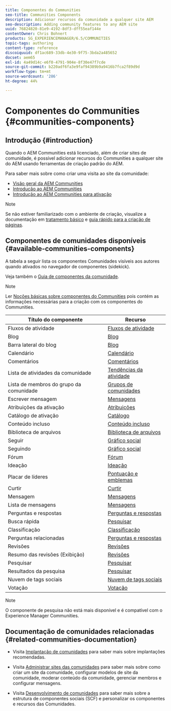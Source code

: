 ```yaml
---
title: Componentes do Communities
seo-title: Communities Components
description: Adicionar recursos da comunidade a qualquer site AEM
seo-description: Adding community features to any AEM site
uuid: 76824820-81e9-4192-8df3-dff55eaf144e
contentOwner: Chris Bohnert
products: SG_EXPERIENCEMANAGER/6.5/COMMUNITIES
topic-tags: authoring
content-type: reference
discoiquuid: df1ac689-33db-4e30-9f75-3bda2a485652
docset: aem65
exl-id: 4a49d14c-e6f0-4791-904e-8f30e47f7cde
source-git-commit: b220adf6fa3e9faf94389b9a9416b7fca2f89d9d
workflow-type: tm+mt
source-wordcount: '286'
ht-degree: 44%

---
```


# Componentes do Communities {#communities-components}

## Introdução {#introduction}

Quando o AEM Communities está licenciado, além de criar sites de comunidade, é possível adicionar recursos do Communities a qualquer site do AEM usando ferramentas de criação padrão do AEM.

Para saber mais sobre como criar uma visita ao site da comunidade:

* [Visão geral da AEM Communities](/help/communities/overview.md)
* [Introdução ao AEM Communities](/help/communities/getting-started.md)
* [Introdução ao AEM Communities para ativação](/help/communities/getting-started-enablement.md)

>[!NOTE]
>
>Se não estiver familiarizado com o ambiente de criação, visualize a documentação em [tratamento básico](/help/sites-authoring/basic-handling.md) e [guia rápido para a criação de páginas](/help/sites-authoring/qg-page-authoring.md).

## Componentes de comunidades disponíveis {#available-communities-components}

A tabela a seguir lista os componentes Comunidades visíveis aos autores quando ativados no navegador de componentes (sidekick).

Veja também o [Guia de componentes da comunidade](/help/communities/components-guide.md).

>[!NOTE]
>
>Ler [Noções básicas sobre componentes do Communities](/help/communities/basics.md) pois contém as informações necessárias para a criação com os componentes do Communities.

| **Título do componente** | **Recurso** |
|---|---|
| Fluxos de atividade | [Fluxos de atividade](/help/communities/activities.md) |
| Blog | [Blog](/help/communities/blog-feature.md) |
| Barra lateral do blog | [Blog](/help/communities/blog-feature.md) |
| Calendário | [Calendário](/help/communities/calendar.md) |
| Comentários | [Comentários](/help/communities/comments.md) |
| Lista de atividades da comunidade | [Tendências da atividade](/help/communities/trends.md) |
| Lista de membros do grupo da comunidade | [Grupos de comunidades](/help/communities/creating-groups.md) |
| Escrever mensagem | [Mensagens](/help/communities/configure-messaging.md) |
| Atribuições da ativação | [Atribuições](/help/communities/assignments.md) |
| Catálogo de ativação | [Catálogo](/help/communities/catalog.md) |
| Conteúdo incluso | [Conteúdo incluso](/help/communities/featured.md) |
| Biblioteca de arquivos | [Biblioteca de arquivos](/help/communities/file-library.md) |
| Seguir | [Gráfico social](/help/communities/socialgraph.md) |
| Seguindo | [Gráfico social](/help/communities/socialgraph.md) |
| Fórum | [Fórum](/help/communities/forum.md) |
| Ideação | [Ideação](/help/communities/ideation-feature.md) |
| Placar de líderes | [Pontuação e emblemas](/help/communities/enabling-leaderboard.md) |
| Curtir | [Curtir](/help/communities/liking.md) |
| Mensagem | [Mensagens](/help/communities/configure-messaging.md) |
| Lista de mensagens | [Mensagens](/help/communities/configure-messaging.md) |
| Perguntas e respostas | [Perguntas e respostas](/help/communities/working-with-qna.md) |
| Busca rápida | [Pesquisar](/help/communities/search.md) |
| Classificação | [Classificação](/help/communities/rating.md) |
| Perguntas relacionadas | [Perguntas e respostas](/help/communities/working-with-qna.md) |
| Revisões | [Revisões](/help/communities/reviews.md) |
| Resumo das revisões (Exibição) | [Revisões](/help/communities/reviews.md) |
| Pesquisar | [Pesquisar](/help/communities/search.md) |
| Resultados da pesquisa | [Pesquisar](/help/communities/search.md) |
| Nuvem de tags sociais | [Nuvem de tags sociais](/help/communities/tagcloud.md) |
| Votação | [Votação](/help/communities/voting.md) |

>[!NOTE]
>
>O componente de pesquisa não está mais disponível e é compatível com o Experience Manager Communities.

## Documentação de comunidades relacionadas {#related-communities-documentation}

* Visita [Implantação de comunidades](/help/communities/deploy-communities.md) para saber mais sobre implantações recomendadas.

* Visita [Administrar sites das comunidades](/help/communities/administer-landing.md) para saber mais sobre como criar um site da comunidade, configurar modelos de site da comunidade, moderar conteúdo da comunidade, gerenciar membros e configurar mensagens.

* Visita [Desenvolvimento de comunidades](/help/communities/communities.md) para saber mais sobre a estrutura de componentes sociais (SCF) e personalizar os componentes e recursos das Comunidades.
